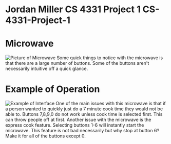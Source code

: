 # Jordan Miller CS 4331 Project 1 CS-4331-Project-1

# Microwave

![Picture of Microwave](./images/Fullmicrowave.JPG)
Some quick things to notice with the microwave is that there are a large number of buttons. Some of the buttons aren't necessarily intuitive off a quick glance. 

# Example of Operation

![Example of Interface](./gifs/InterfaceBig.gif)
One of the main issues with this microwave is that if a person wanted to quickly just do a 7 minute cook time they would not be able to. Buttons 7,8,9,0 do not work unless cook time is selected first. This can throw people off at first. Another issue with the microwave is the express cook feature. Selecting buttons 1-6 will instantly start the microwave. This feature is not bad necessarily but why stop at button 6? Make it for all of the buttons except 0.
